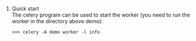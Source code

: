 1. Quick start  
    The celery program can be used to start the worker (you need to 
    run the worker in the directory above demo):
    ```
    >>> celery -A demo worker -l info
    ```